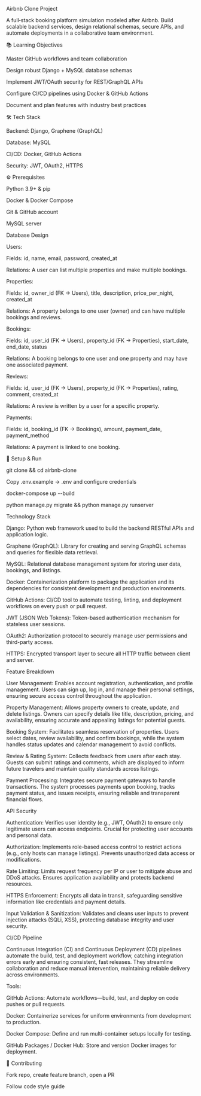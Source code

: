 Airbnb Clone Project

A full‑stack booking platform simulation modeled after Airbnb. Build scalable backend services, design relational schemas, secure APIs, and automate deployments in a collaborative team environment.

📚 Learning Objectives

Master GitHub workflows and team collaboration

Design robust Django + MySQL database schemas

Implement JWT/OAuth security for REST/GraphQL APIs

Configure CI/CD pipelines using Docker & GitHub Actions

Document and plan features with industry best practices

🛠️ Tech Stack

Backend: Django, Graphene (GraphQL)

Database: MySQL

CI/CD: Docker, GitHub Actions

Security: JWT, OAuth2, HTTPS

⚙️ Prerequisites

Python 3.9+ & pip

Docker & Docker Compose

Git & GitHub account

MySQL server

Database Design

Users:

Fields: id, name, email, password, created_at

Relations: A user can list multiple properties and make multiple bookings.

Properties:

Fields: id, owner_id (FK → Users), title, description, price_per_night, created_at

Relations: A property belongs to one user (owner) and can have multiple bookings and reviews.

Bookings:

Fields: id, user_id (FK → Users), property_id (FK → Properties), start_date, end_date, status

Relations: A booking belongs to one user and one property and may have one associated payment.

Reviews:

Fields: id, user_id (FK → Users), property_id (FK → Properties), rating, comment, created_at

Relations: A review is written by a user for a specific property.

Payments:

Fields: id, booking_id (FK → Bookings), amount, payment_date, payment_method

Relations: A payment is linked to one booking.



🚀 Setup & Run

git clone <repo-url> && cd airbnb-clone

Copy .env.example → .env and configure credentials

docker-compose up --build

python manage.py migrate && python manage.py runserver

Technology Stack

Django: Python web framework used to build the backend RESTful APIs and application logic.

Graphene (GraphQL): Library for creating and serving GraphQL schemas and queries for flexible data retrieval.

MySQL: Relational database management system for storing user data, bookings, and listings.

Docker: Containerization platform to package the application and its dependencies for consistent development and production environments.

GitHub Actions: CI/CD tool to automate testing, linting, and deployment workflows on every push or pull request.

JWT (JSON Web Tokens): Token-based authentication mechanism for stateless user sessions.

OAuth2: Authorization protocol to securely manage user permissions and third-party access.

HTTPS: Encrypted transport layer to secure all HTTP traffic between client and server.


Feature Breakdown

User Management: Enables account registration, authentication, and profile management. Users can sign up, log in, and manage their personal settings, ensuring secure access control throughout the application.

Property Management: Allows property owners to create, update, and delete listings. Owners can specify details like title, description, pricing, and availability, ensuring accurate and appealing listings for potential guests.

Booking System: Facilitates seamless reservation of properties. Users select dates, review availability, and confirm bookings, while the system handles status updates and calendar management to avoid conflicts.

Review & Rating System: Collects feedback from users after each stay. Guests can submit ratings and comments, which are displayed to inform future travelers and maintain quality standards across listings.

Payment Processing: Integrates secure payment gateways to handle transactions. The system processes payments upon booking, tracks payment status, and issues receipts, ensuring reliable and transparent financial flows.

API Security

Authentication: Verifies user identity (e.g., JWT, OAuth2) to ensure only legitimate users can access endpoints. Crucial for protecting user accounts and personal data.

Authorization: Implements role-based access control to restrict actions (e.g., only hosts can manage listings). Prevents unauthorized data access or modifications.

Rate Limiting: Limits request frequency per IP or user to mitigate abuse and DDoS attacks. Ensures application availability and protects backend resources.

HTTPS Enforcement: Encrypts all data in transit, safeguarding sensitive information like credentials and payment details.

Input Validation & Sanitization: Validates and cleans user inputs to prevent injection attacks (SQLi, XSS), protecting database integrity and user security.


CI/CD Pipeline

Continuous Integration (CI) and Continuous Deployment (CD) pipelines automate the build, test, and deployment workflow, catching integration errors early and ensuring consistent, fast releases. They streamline collaboration and reduce manual intervention, maintaining reliable delivery across environments.

Tools:

GitHub Actions: Automate workflows—build, test, and deploy on code pushes or pull requests.

Docker: Containerize services for uniform environments from development to production.

Docker Compose: Define and run multi-container setups locally for testing.

GitHub Packages / Docker Hub: Store and version Docker images for deployment.


🤝 Contributing

Fork repo, create feature branch, open a PR

Follow code style guide
